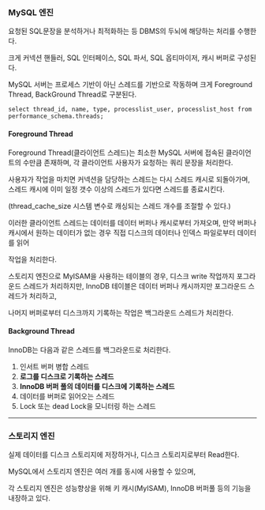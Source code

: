 ### MySQL 엔진
요청된 SQL문장을 분석하거나 최적화하는 등 DBMS의 두뇌에 해당하는 처리를 수행한다.

크게 커넥션 핸들러, SQL 인터페이스, SQL 파서, SQL 옵티마이저, 캐시 버퍼로 구성된다. 

MySQL 서버는 프로세스 기반이 아닌 스레드를 기반으로 작동하며 크게 Foreground Thread, BackGround Thread로 구분된다. 

```
select thread_id, name, type, processlist_user, processlist_host from performance_schema.threads;
```

#### Foreground Thread
Foreground Thread(클라이언트 스레드)는 최소한 MySQL 서버에 접속된 클라이언트의 수만큼 존재하며, 각 클라이언트 사용자가 요청하는 쿼리 문장을 처리한다. 

사용자가 작업을 마치면 커넥션을 담당하는 스레드는 다시 스레드 캐시로 되돌아가며, 스레드 캐시에 이미 일정 갯수 이상의 스레드가 있다면 스레드를 종료시킨다. 

(thread_cache_size 시스템 변수로 캐싱되는 스레드 개수를 조절할 수 있다.)

이러한 클라이언트 스레드는 데이터를 데이터 버퍼나 캐시로부터 가져오며, 만약 버퍼나 캐시에서 원하는 데이터가 없는 경우 직접 디스크의 데이터나 인덱스 파일로부터 데이터를 읽어

작업을 처리한다. 

스토리지 엔진으로 MyISAM을 사용하는 테이블의 경우, 디스크 write 작업까지 포그라운드 스레드가 처리하지만, InnoDB 테이블은 데이터 버퍼나 캐시까지만 포그라운드 스레드가 처리하고,

나머지 버퍼로부터 디스크까지 기록하는 작업은 백그라운드 스레드가 처리한다.

#### Background Thread
InnoDB는 다음과 같은 스레드를 백그라운드로 처리한다.
1. 인서트 버퍼 병합 스레드
2. **로그를 디스크로 기록하는 스레드**
3. **InnoDB 버퍼 풀의 데이터를 디스크에 기록하는 스레드**
4. 데이터를 버퍼로 읽어오는 스레드
5. Lock 또는 dead Lock을 모니터링 하는 스레드 

---

### 스토리지 엔진 
실제 데이터를 디스크 스토리지에 저장하거나, 디스크 스토리지로부터 Read한다.

MySQL에서 스토리지 엔진은 여러 개를 동시에 사용할 수 있으며, 

각 스토리지 엔진은 성능향상을 위해 키 캐시(MyISAM), InnoDB 버퍼풀 등의 기능을 내장하고 있다.
